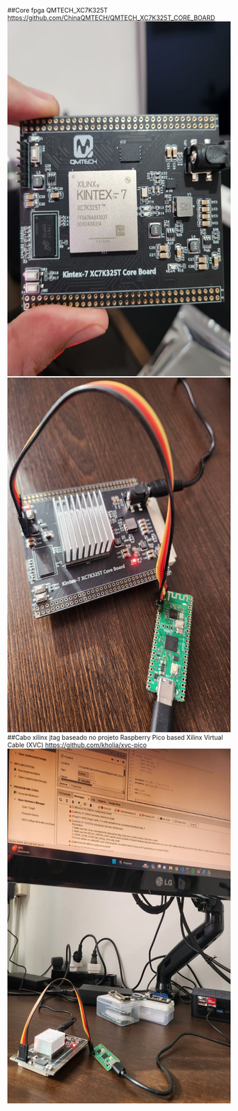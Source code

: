 ##Core fpga QMTECH_XC7K325T https://github.com/ChinaQMTECH/QMTECH_XC7K325T_CORE_BOARD
<img width="600" height="800" src="image/1.jpg">
<img width="600" height="800" src="image/2.jpg">
##Cabo xilinx jtag baseado no projeto Raspberry Pico based Xilinx Virtual Cable (XVC) https://github.com/kholia/xvc-pico
<img width="600" height="800" src="image/3.jpg">
